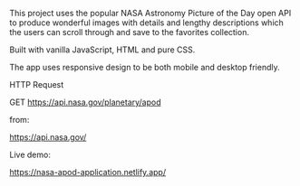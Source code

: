 This project uses the popular NASA Astronomy Picture of the Day open API to produce wonderful images with details and lengthy descriptions which the users can scroll through and save to the favorites collection.

Built with vanilla JavaScript, HTML and pure CSS. 

The app uses responsive design to be both mobile and desktop friendly. 

HTTP Request

GET https://api.nasa.gov/planetary/apod

from: 

https://api.nasa.gov/

Live demo: 

https://nasa-apod-application.netlify.app/
